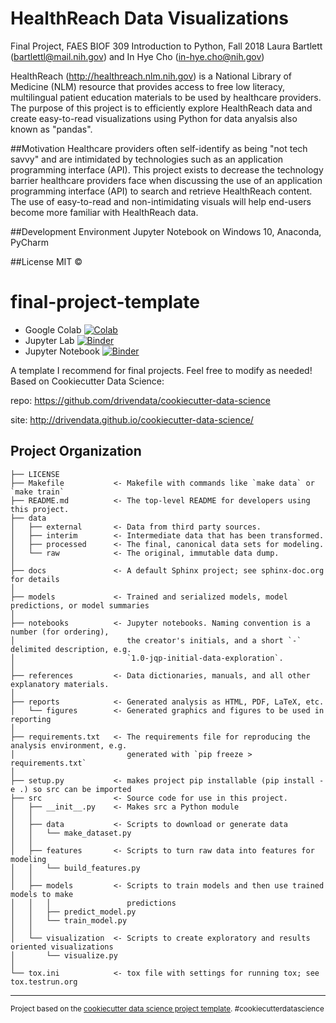 # HealthReach Data Visualizations
Final Project, FAES BIOF 309 Introduction to Python, Fall 2018
Laura Bartlett (bartlettl@mail.nih.gov) and In Hye Cho (in-hye.cho@nih.gov)

HealthReach (http://healthreach.nlm.nih.gov) is a National Library of Medicine (NLM) resource that provides access to free low literacy, multilingual patient education materials to be used by healthcare providers. The purpose of this project is to efficiently explore HealthReach data and create easy-to-read visualizations using Python for data anyalsis also known as "pandas".

##Motivation
Healthcare providers often self-identify as being "not tech savvy" and are intimidated by technologies such as an application programming interface (API). This project exists to decrease the technology barrier healthcare providers face when discussing the use of an application programming interface (API) to search and retrieve HealthReach content. The use of easy-to-read and non-intimidating visuals will help end-users become more familiar with HealthReach data.

##Development Environment
Jupyter Notebook on Windows 10, Anaconda, PyCharm

##License
MIT © 



final-project-template
==============================

- Google Colab [![Colab](https://colab.research.google.com/assets/colab-badge.svg)](https://colab.research.google.com/github/BIOF309/final-project-nlm/blob/master/NLM%20data_FINAL.ipynb)
- Jupyter Lab [![Binder](https://mybinder.org/badge_logo.svg)](https://mybinder.org/v2/gh/BIOF309/final-project-nlm/master?urlpath=lab/tree/NLM%20data_FINAL.ipynb)
- Jupyter Notebook [![Binder](https://mybinder.org/badge_logo.svg)](https://mybinder.org/v2/gh/BIOF309/final-project-nlm/master?filepath=NLM%20data_FINAL.ipynb)

A template I recommend for final projects. Feel free to modify as needed!
Based on Cookiecutter Data Science:

repo: https://github.com/drivendata/cookiecutter-data-science

site: http://drivendata.github.io/cookiecutter-data-science/



Project Organization
------------

    ├── LICENSE
    ├── Makefile           <- Makefile with commands like `make data` or `make train`
    ├── README.md          <- The top-level README for developers using this project.
    ├── data
    │   ├── external       <- Data from third party sources.
    │   ├── interim        <- Intermediate data that has been transformed.
    │   ├── processed      <- The final, canonical data sets for modeling.
    │   └── raw            <- The original, immutable data dump.
    │
    ├── docs               <- A default Sphinx project; see sphinx-doc.org for details
    │
    ├── models             <- Trained and serialized models, model predictions, or model summaries
    │
    ├── notebooks          <- Jupyter notebooks. Naming convention is a number (for ordering),
    │                         the creator's initials, and a short `-` delimited description, e.g.
    │                         `1.0-jqp-initial-data-exploration`.
    │
    ├── references         <- Data dictionaries, manuals, and all other explanatory materials.
    │
    ├── reports            <- Generated analysis as HTML, PDF, LaTeX, etc.
    │   └── figures        <- Generated graphics and figures to be used in reporting
    │
    ├── requirements.txt   <- The requirements file for reproducing the analysis environment, e.g.
    │                         generated with `pip freeze > requirements.txt`
    │
    ├── setup.py           <- makes project pip installable (pip install -e .) so src can be imported
    ├── src                <- Source code for use in this project.
    │   ├── __init__.py    <- Makes src a Python module
    │   │
    │   ├── data           <- Scripts to download or generate data
    │   │   └── make_dataset.py
    │   │
    │   ├── features       <- Scripts to turn raw data into features for modeling
    │   │   └── build_features.py
    │   │
    │   ├── models         <- Scripts to train models and then use trained models to make
    │   │   │                 predictions
    │   │   ├── predict_model.py
    │   │   └── train_model.py
    │   │
    │   └── visualization  <- Scripts to create exploratory and results oriented visualizations
    │       └── visualize.py
    │
    └── tox.ini            <- tox file with settings for running tox; see tox.testrun.org


--------

<p><small>Project based on the <a target="_blank" href="https://drivendata.github.io/cookiecutter-data-science/">cookiecutter data science project template</a>. #cookiecutterdatascience</small></p>
